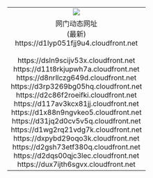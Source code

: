 ﻿<table>
  <tr></tr>
  <tr><td colspan=2 align=center><img src="https://d1lyp051fjj9u4.cloudfront.net/Up/oGate.jpg" /></td></tr>
  <tr><td colspan=2 align=center>网门动态网址<br/>(最新)
<br>https://d1lyp051fjj9u4.cloudfront.net
<br/>
<br>https://dsln9scijv53x.cloudfront.net
<br>https://d11t8rkjupwh7a.cloudfront.net
<br>https://d8nrllczg649d.cloudfront.net
<br>https://d3rp3269bg05hq.cloudfront.net
<br>https://d2c86f2roeifki.cloudfront.net
<br>https://d117av3kcx81jj.cloudfront.net
<br>https://d1x88n9ngvkeo5.cloudfront.net
<br>https://d31jq2d0cv5v5q.cloudfront.net
<br>https://d1wg2rq21vdg7k.cloudfront.net
<br>https://dxpybd29oqo3k.cloudfront.net
<br>https://d2gsh73etf380q.cloudfront.net
<br>https://d2dqs00qjc3lec.cloudfront.net
<br>https://dux7ijth6sgvx.cloudfront.net
    </td>
  </tr>
</table>
